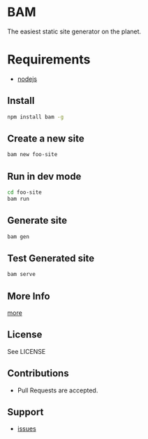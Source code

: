 # BAM

The easiest static site generator on the planet.

# Requirements

* [nodejs](http://nodejs.org)

## Install

``` sh
npm install bam -g
```

## Create a new site

``` sh
bam new foo-site
```

## Run in dev mode

``` sh
cd foo-site
bam run
```

## Generate site

``` sh
bam gen
```
## Test Generated site

``` sh
bam serve
```

## More Info

[more](http://github.com/beautifulnode/bam/wiki)

## License

See LICENSE

## Contributions

* Pull Requests are accepted.

## Support

* [issues](http://github.com/beautifulnode/bam/issues)

